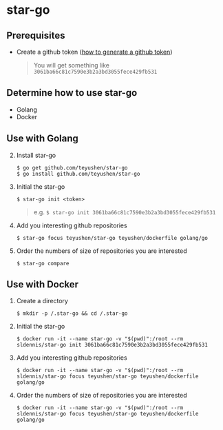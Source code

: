 # star-go


## Prerequisites

* Create a github token ([how to generate a github token](https://github.com/teyushen/star-go/tree/master/images))

	> You will get something like `3061ba66c81c7590e3b2a3bd3055fece429fb531`

## Determine how to use star-go

* Golang
* Docker

## Use with Golang

2. Install star-go

	```
	$ go get github.com/teyushen/star-go 
	$ go install github.com/teyushen/star-go 
	```


3. Initial the star-go

	```
	$ star-go init <token>
	```
	 
	> e.g.
	> `$ star-go init 3061ba66c81c7590e3b2a3bd3055fece429fb531`
	

4. Add you interesting github repositories

	```
	$ star-go focus teyushen/star-go teyushen/dockerfile golang/go
	```

5. Order the numbers of size of repositories you are interested

	```
	$ star-go compare
	```
	
## Use with Docker

1. Create a directory

	```
	$ mkdir -p /.star-go && cd /.star-go
	```

2. Initial the star-go
	```
	$ docker run -it --name star-go -v "$(pwd)":/root --rm sldennis/star-go init 3061ba66c81c7590e3b2a3bd3055fece429fb531
	```

3. Add you interesting github repositories

	```
	$ docker run -it --name star-go -v "$(pwd)":/root --rm sldennis/star-go focus teyushen/star-go teyushen/dockerfile golang/go
	```

4. Order the numbers of size of repositories you are interested

	```
	$ docker run -it --name star-go -v "$(pwd)":/root --rm sldennis/star-go focus teyushen/star-go teyushen/dockerfile golang/go
	```